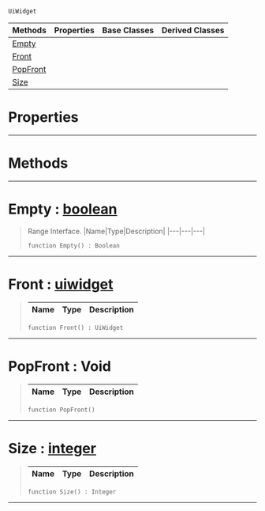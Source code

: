  `UiWidget`

|Methods|Properties|Base Classes|Derived Classes|
|---|---|---|---|
|[ Empty](https://github.com/zeroengineteam/ZeroDocs/code_reference/class_reference/uiwidgetcastresultsrange.markdown#empty-zero-engine-docume)| | | |
|[ Front](https://github.com/zeroengineteam/ZeroDocs/code_reference/class_reference/uiwidgetcastresultsrange.markdown#front-zero-engine-docume)| | | |
|[ PopFront](https://github.com/zeroengineteam/ZeroDocs/code_reference/class_reference/uiwidgetcastresultsrange.markdown#popfront-void)| | | |
|[ Size](https://github.com/zeroengineteam/ZeroDocs/code_reference/class_reference/uiwidgetcastresultsrange.markdown#size-zero-engine-documen)| | | |


 #  Properties


---  
 #  Methods


---  
 #  Empty : [boolean](https://github.com/zeroengineteam/ZeroDocs/code_reference/zilch_base_types/boolean.markdown)

> Range Interface.
> |Name|Type|Description|
> |---|---|---|
> ``` lang=cpp, name=Zilch
> function Empty() : Boolean
> ``` 


---  
 #  Front : [uiwidget](https://github.com/zeroengineteam/ZeroDocs/code_reference/class_reference/uiwidget.markdown)

> 
> |Name|Type|Description|
> |---|---|---|
> ``` lang=cpp, name=Zilch
> function Front() : UiWidget
> ``` 


---  
 #  PopFront : Void

> 
> |Name|Type|Description|
> |---|---|---|
> ``` lang=cpp, name=Zilch
> function PopFront()
> ``` 


---  
 #  Size : [integer](https://github.com/zeroengineteam/ZeroDocs/code_reference/zilch_base_types/integer.markdown)

> 
> |Name|Type|Description|
> |---|---|---|
> ``` lang=cpp, name=Zilch
> function Size() : Integer
> ``` 


---  
 

 